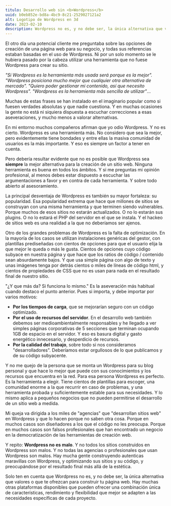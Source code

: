 ```yaml
---
titulo: Desarrollo web sin <b>Wordpress</b>
uuid: b0eb852e-bd8a-4bc9-8c21-2529027121a2
alt: Logotipo de Wordpress en 3d
date: 2023-02-10
description: Wordpress no es, y no debe ser, la única alternativa que valores o que te ofrezcan para construir tu página web
---
```


El otro día una potencial cliente me preguntaba sobre las opciones de creación de una página web para su negocio, y todas sus referencias estaban basadas en el uso de Wordpress. Ni por un solo momento se le hubiera pasado por la cabeza utilizar una herramienta que no fuese Wordpress para crear su sitio.

_"Si Wordpress es la herramienta más usada será porque es la mejor". "Wordpress posiciona mucho mejor que cualquier otra alternativa de mercado". "Quiero poder gestionar mi contenido, así que necesito Wordpress". "Wordpress es la herramienta más sencilla de utilizar"_...

Muchas de estas frases se han instalado en el imaginario popular como si fuesen verdades absolutas y que nadie cuestiona. Y en muchas ocasiones la gente no está ni siquiera dispuesta a escuchar correcciones a esas aseveraciones, y mucho menos a valorar alternativas.

En mi entorno muchos compañeros afirman que yo odio Wordpress. Y no es cierto. Wordpress es una herramienta más. No considero que sea la mejor, pero evidentemente tiene bondades y entre ellas la masiva comunidad de usuarios es la más importante. Y eso es siempre un factor a tener en cuenta.

Pero debería resultar evidente que no es posible que Wordpress sea <b>siempre</b> la mejor alternativa para la creación de un sitio web. Ninguna herramienta es buena en todos los ámbitos. Y si me preguntas mi opinión profesional, al menos debes estar dispuesto a escuchar las argumentaciones a favor y en contra de cada herramienta. Y sobre todo abierto al asesoramiento.

La principal desventaja de Wordpress es también su mayor fortaleza: su popularidad. Esa popularidad extrema que hace que millones de sitios se construyan con una misma herramienta y que terminen siendo vulnerables. Porque muchos de esos sitios no estarán actualizados. O no lo estarán sus plugins. O no lo estará el PHP del servidor en el que se instala. Y el hackeo de sitios web es una realidad a la que no deberíamos ser ajenos.

Otro de los grandes problemas de Wordpress es la falta de optimización. En la mayoría de los casos se utilizan instalaciones genéricas del gestor, con plantillas prediseñadas con cientos de opciones para que el usuario elija la que mejor le queda o más le gusta. Cientos de opciones cuyo código subyace en nuestra página y que hace que los ratios de código / contenido sean absurdamente bajos. Y que usa simple página con algo de texto y unas imágenes tenga por detrás cientos o miles de líneas de código html, y cientos de propiedades de CSS que no es usan para nada en el resultado final de nuestro sitio.

"¿Y que más da? Si funciona lo mismo." Es la aseveración más habitual cuando destaco el punto anterior. Pues si importa, y debe importar por varios motivos:

- **Por los tiempos de carga**, que se mejorarían seguro con un código optimizado.
- **Por el uso de recursos del servidor**. En el desarrollo web también debemos ser medioambientalmente responsables y he llegado a ver simples páginas corporativas de 5 secciones que terminan ocupando 1GB de espacio en el servidor. Y eso es basura digital y gasto energético innecesario, y desperdicio de recursos.
- **Por la calidad del trabajo**, sobre todo si nos consideramos "desarrolladores". Deberíamos estar orgullosos de lo que publicamos y de su código subyacente.

Y no me quejo de la persona que se monta un Wordpress para su blog personal y que hace lo mejor que puede con sus conocimientos y los recursos que encuentra en la red. Para esa persona Wordpress es perfecto. Es la herramienta a elegir. Tiene cientos de plantillas para escoger, una comunidad enorme a la que recurrir en caso de problemas, y una herramienta probada y suficientemente estable para sus necesidades. Y lo mismo aplica a pequeños negocios que no pueden permitirse el desarrollo de un sitio web a medida.

Mi queja va dirigida a los miles de "agencias" que "desarrollan sitios web" en Wordpress y que lo hacen porque no saben otra cosa. Porque en muchos casos son diseñadores a los que el código no les preocupa. Porque en muchos casos son falsos profesionales que han encontrado un negocio en la democratización de las herramientas de creación web.

Y repito: <b>Wordpress no es malo</b>. Y no todos los sitios construidos en Wordpress son malos. Y no todas las agencias o profesionales que usan Wordpress son malos. Hay mucha gente construyendo autenticas maravillas con Wordpress, y optimizando sus sitios y su código, y preocupándose por el resultado final más allá de la estética.

Solo ten en cuenta que Wordpress no es, y no debe ser, la única alternativa que valores o que te ofrezcan para construir tu página web. Hay muchas otras plataformas disponibles que pueden ofrecer una combinación única de características, rendimiento y flexibilidad que mejor se adapten a las necesidades específicas de cada proyecto.
